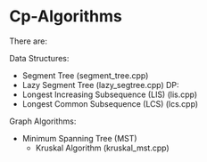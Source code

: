 # Cp-Algorithms 

There are:

Data Structures: 
- Segment Tree (segment_tree.cpp)
- Lazy Segment Tree (lazy_segtree.cpp)
DP:
- Longest Increasing Subsequence (LIS) (lis.cpp)
- Longest Common Subsequence (LCS) (lcs.cpp)

Graph Algorithms:
- Minimum Spanning Tree (MST)
  - Kruskal Algorithm (kruskal_mst.cpp)
